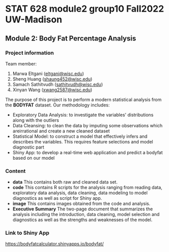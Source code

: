 # STAT 628 module2 group10 Fall2022 UW-Madison

## Module 2: Body Fat Percentage Analysis

### Project information

Team member:
1. Marwa Eltgani (eltgani@wisc.edu)
2. Sheng Huang (shaung452@wisc.edu)
3. Samach Sathitvudh (sathitvudh@wisc.edu)
4. Xinyan Wang (xwang2587@wisc.edu)

The purpose of this project is to perform a modern statistical analysis from the **BODYFAT** dataset. Our methodology includes:
- Exploratory Data Analysis: to investigate the variables' distributions along with the outliers
- Data Cleansing: to clean the data by imputing some observations which areirrational and create a new cleaned dataset
- Statistical Model: to construct a model that effectively infers and describes the variables. This requires feature selections and model diagnostic part
- Shiny App: to develop a real-time web application and predict a bodyfat based on our model

### Content
- **data**
This contains both raw and cleaned data set.
- **code**
This contains R scripts for the analysis ranging from reading data, exploratory data analysis, data cleaning, data modeling to model diagnostics as well as script for Shiny app.
- **image**
This contains images obtained from the code and analysis.
- **Executive Summary**
The two-page document that summarizes the analysis including the introduction, data cleaning, model selection and diagnostics as well as the strengths and weaknesses of the model.

### Link to Shiny App
https://bodyfatcalculator.shinyapps.io/bodyfat/
